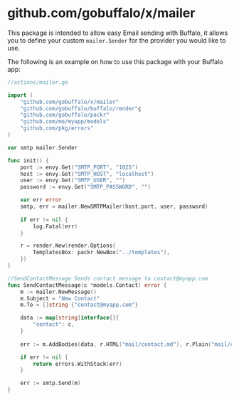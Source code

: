 # github.com/gobuffalo/x/mailer

This package is intended to allow easy Email sending with Buffalo, it allows you to define your custom `mailer.Sender` for the provider you would like to use.

The following is an example on how to use this package with your Buffalo app:

```go
//actions/mailer.go

import (
    "github.com/gobuffalo/x/mailer"
    "github.com/gobuffalo/buffalo/render"ç
    "github.com/gobuffalo/packr"
    "github.com/me/myapp/models"
    "github.com/pkg/errors"
)

var smtp mailer.Sender

func init() {
    port := envy.Get("SMTP_PORT", "1025")
    host := envy.Get("SMTP_HOST", "localhost")
    user := envy.Get("SMTP_USER", "")
    password := envy.Get("SMTP_PASSWORD", "")

	var err error
	smtp, err = mailer.NewSMTPMailer(host,port, user, password)
	
    if err != nil {
		log.Fatal(err)
	}

	r = render.New(render.Options{
		TemplatesBox: packr.NewBox("../templates"),
	})
}

//SendContactMessage Sends contact message to contact@myapp.com
func SendContactMessage(c *models.Contact) error {
	m := mailer.NewMessage()
	m.Subject = "New Contact"
    m.To = []string {"contact@myapp.com"}

	data := map[string]interface{}{
		"contact": c,
	}
	
    err := m.AddBodies(data, r.HTML("mail/contact.md"), r.Plain("mail/contact.md"))

	if err != nil {
		return errors.WithStack(err)
	}

    err := smtp.Send(m)
}

```
